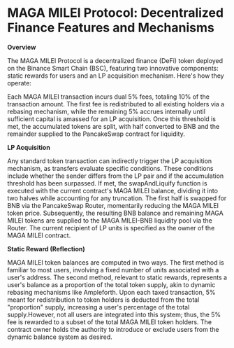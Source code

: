 # MAGA MILEI Protocol: Decentralized Finance Features and Mechanisms

**Overview**

The MAGA MILEI Protocol is a decentralized finance (DeFi) token deployed on the Binance Smart Chain (BSC), featuring two innovative components: 
static rewards for users and an LP acquisition mechanism. Here's how they operate:

Each MAGA MILEI transaction incurs dual 5% fees, totaling 10% of the transaction amount. The first fee is redistributed to all existing holders via a 
rebasing mechanism, while the remaining 5% accrues internally until sufficient capital is amassed for an LP acquisition. Once this threshold is met, 
the accumulated tokens are split, with half converted to BNB and the remainder supplied to the PancakeSwap contract for liquidity.

**LP Acquisition**

Any standard token transaction can indirectly trigger the LP acquisition mechanism, as transfers evaluate specific conditions. These conditions include 
whether the sender differs from the LP pair and if the accumulation threshold has been surpassed. If met, the swapAndLiquify function is executed with 
the current contract's MAGA MILEI balance, dividing it into two halves while accounting for any truncation. The first half is swapped for BNB via 
the PancakeSwap Router, momentarily reducing the MAGA MILEI token price. Subsequently, the resulting BNB balance and remaining MAGA MILEI tokens 
are supplied to the MAGA MILEI-BNB liquidity pool via the Router. The current recipient of LP units is specified as the owner of the MAGA MILEI contract.

**Static Reward (Reflection)**

MAGA MILEI token balances are computed in two ways. The first method is familiar to most users, involving a fixed number of units associated with a user's 
address. The second method, relevant to static rewards, represents a user's balance as a proportion of the total token supply, akin to dynamic rebasing 
mechanisms like Ampleforth. Upon each taxed transaction, 5% meant for redistribution to token holders is deducted from the total "proportion" supply, 
increasing a user's percentage of the total supply.However, not all users are integrated into this system; thus, the 5% fee is rewarded to a subset of the 
total MAGA MILEI token holders. The contract owner holds the authority to introduce or exclude users from the dynamic balance system as desired.

